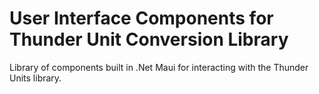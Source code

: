 # User Interface Components for Thunder Unit Conversion Library
Library of components built in .Net Maui for interacting with the Thunder Units library.